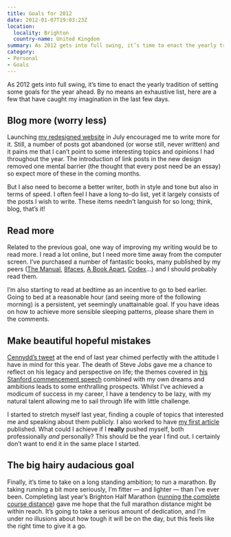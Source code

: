 ```yaml
---
title: Goals for 2012
date: 2012-01-07T19:03:23Z
location:
  locality: Brighton
  country-name: United Kingdom
summary: As 2012 gets into full swing, it’s time to enact the yearly tradition of setting some goals for the year ahead. By no means an exhaustive list, here are a few that have caught my imagination in the last few days.
category:
- Personal
- Goals
---
```

As 2012 gets into full swing, it’s time to enact the yearly tradition of setting some goals for the year ahead. By no means an exhaustive list, here are a few that have caught my imagination in the last few days.

## Blog more (worry less)

Launching [my redesigned website][1] in July encouraged me to write more for it. Still, a number of posts got abandoned (or worse still, never written) and it pains me that I can’t point to some interesting topics and opinions I had throughout the year. The introduction of link posts in the new design removed one mental barrier (the thought that every post need be an essay) so expect more of these in the coming months.

But I also need to become a better writer, both in style and tone but also in terms of speed. I often feel I have a long to-do list, yet it largely consists of the posts I wish to write. These items needn’t languish for so long; think, blog, that’s it!

## Read more

Related to the previous goal, one way of improving my writing would be to read more. I read a lot online, but I need more time away from the computer screen. I’ve purchased a number of fantastic books, many published by my peers ([The Manual][2], [8faces][3], [A Book Apart][4], [Codex][5]…) and I should probably read them.

I’m also starting to read at bedtime as an incentive to go to bed earlier. Going to bed at a reasonable hour (and seeing more of the following morning) is a persistent, yet seemingly unattainable goal. If you have ideas on how to achieve more sensible sleeping patterns, please share them in the comments.

## Make beautiful hopeful mistakes

[Cennydd’s tweet][6] at the end of last year chimed perfectly with the attitude I have in mind for this year. The death of Steve Jobs gave me a chance to reflect on his legacy and perspective on life; the themes covered in [his Stanford commencement speech][7] combined with my own dreams and ambitions leads to some enthralling prospects. Whilst I’ve achieved a modicum of success in my career, I have a tendency to be lazy, with my natural talent allowing me to sail through life with little challenge.

I started to stretch myself last year, finding a couple of topics that interested me and speaking about them publicly. I also worked to have [my first article][8] published. What could I achieve if I **really** pushed myself, both professionally *and* personally? This should be the year I find out. I certainly don’t want to end it in the same place I started.

## The big hairy audacious goal

Finally, it’s time to take on a long standing ambition; to run a marathon. By taking running a bit more seriously, I’m fitter — and lighter — than I’ve ever been. Completing last year’s Brighton Half Marathon ([running the complete course distance][9]) gave me hope that the full marathon distance might be within reach. It’s going to take a serious amount of dedication, and I’m under no illusions about how tough it will be on the day, but this feels like the right time to give it a go.

[1]: /2011/07/new_and_improved
[2]: http://alwaysreadthemanual.com/
[3]: https://www.8faces.com/
[4]: http://abookapart.com/
[5]: http://codexmag.com/
[6]: https://twitter.com/cennydd/status/152859023560015872
[7]: /links/2011/10/stay_hungry_stay_foolish
[8]: https://24ways.org/2011/collaborative-development-for-a-responsively-designed-web
[9]: /2011/02/i_ran_a_half-marathon
